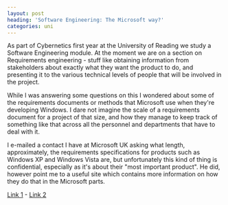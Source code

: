 ```yaml
---
layout: post
heading: 'Software Engineering: The Microsoft way?'
categories: uni
---
```


As part of Cybernetics first year at the University of Reading we study a Software Engineering module. At the moment we are on a section on Requirements engineering - stuff like obtaining information from stakeholders about exactly what they want the product to do, and presenting it to the various technical levels of people that will be involved in the project.

While I was answering some questions on this I wondered about some of the requirements documents or methods that Microsoft use when they're developing Windows. I dare not imagine the scale of a requirements document for a project of that size, and how they manage to keep track of something like that across all the personnel and departments that have to deal with it.

I e-mailed a contact I have at Microsoft UK asking what length, approximately, the requirements specifications for products such as Windows XP and Windows Vista are, but unfortunately this kind of thing is confidential, especially as it's about their "most important product". He did, however point me to a useful site which contains more information on how they do that in the Microsoft parts.

[Link 1](http://web.archive.org/web/20130106103017/http://weblogs.asp.net/erobillard/archive/2004/11/17/259074.aspx) - [Link 2](http://blogs.msdn.com/markjo/archive/2008/02/05/how-microsoft-builds-software.aspx)